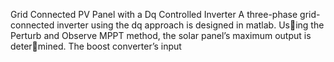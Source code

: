 Grid Connected PV Panel with a Dq Controlled Inverter
A three-phase grid-connected inverter using
the dq approach is designed in matlab. Using the Perturb and Observe MPPT method,
the solar panel’s maximum output is determined. The boost converter’s input 
